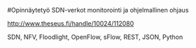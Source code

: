 #Opinnäytetyö SDN-verkot monitorointi ja ohjelmallinen ohjaus 

http://www.theseus.fi/handle/10024/112080

SDN, NFV, Floodlight, OpenFlow, sFlow, REST, JSON, Python
